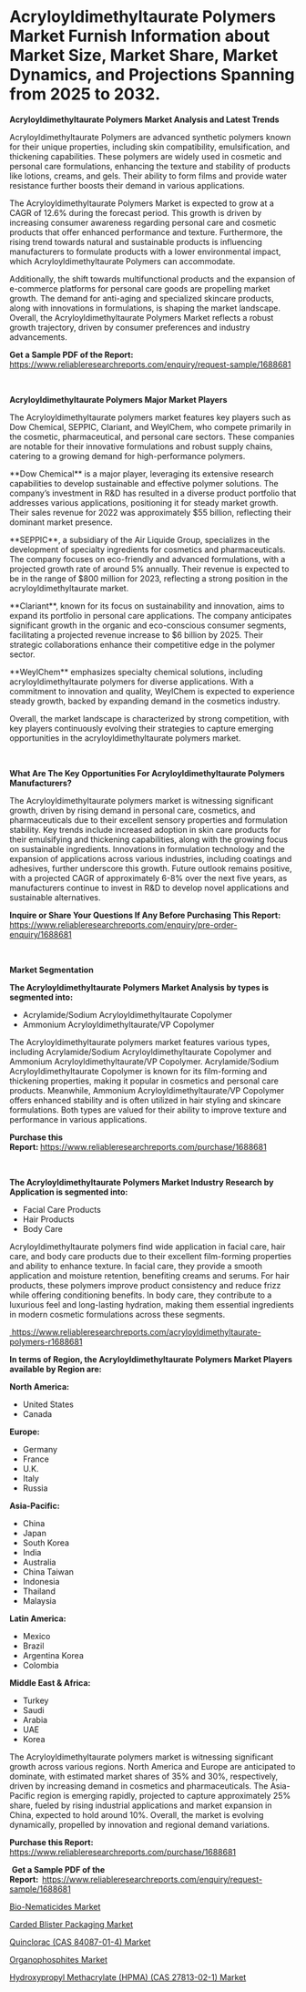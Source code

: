 <p><h1>Acryloyldimethyltaurate Polymers Market Furnish Information about Market Size, Market Share, Market Dynamics, and Projections Spanning from 2025 to 2032.</h1></p><p><strong>Acryloyldimethyltaurate Polymers Market Analysis and Latest Trends</strong></p>
<p><p>Acryloyldimethyltaurate Polymers are advanced synthetic polymers known for their unique properties, including skin compatibility, emulsification, and thickening capabilities. These polymers are widely used in cosmetic and personal care formulations, enhancing the texture and stability of products like lotions, creams, and gels. Their ability to form films and provide water resistance further boosts their demand in various applications.</p><p>The Acryloyldimethyltaurate Polymers Market is expected to grow at a CAGR of 12.6% during the forecast period. This growth is driven by increasing consumer awareness regarding personal care and cosmetic products that offer enhanced performance and texture. Furthermore, the rising trend towards natural and sustainable products is influencing manufacturers to formulate products with a lower environmental impact, which Acryloyldimethyltaurate Polymers can accommodate.</p><p>Additionally, the shift towards multifunctional products and the expansion of e-commerce platforms for personal care goods are propelling market growth. The demand for anti-aging and specialized skincare products, along with innovations in formulations, is shaping the market landscape. Overall, the Acryloyldimethyltaurate Polymers Market reflects a robust growth trajectory, driven by consumer preferences and industry advancements.</p></p>
<p><strong>Get a Sample PDF of the Report:&nbsp;</strong> <a href="https://www.reliableresearchreports.com/enquiry/request-sample/1688681?utm_campaign=32&utm_medium=2&utm_source=Github&utm_content=ia&utm_term=26032025&utm_id=acryloyldimethyltaurate-polymers">https://www.reliableresearchreports.com/enquiry/request-sample/1688681</a></p>
<p>&nbsp;</p>
<p><strong>Acryloyldimethyltaurate Polymers Major Market Players</strong></p>
<p><p>The Acryloyldimethyltaurate polymers market features key players such as Dow Chemical, SEPPIC, Clariant, and WeylChem, who compete primarily in the cosmetic, pharmaceutical, and personal care sectors. These companies are notable for their innovative formulations and robust supply chains, catering to a growing demand for high-performance polymers.</p><p>**Dow Chemical** is a major player, leveraging its extensive research capabilities to develop sustainable and effective polymer solutions. The company’s investment in R&D has resulted in a diverse product portfolio that addresses various applications, positioning it for steady market growth. Their sales revenue for 2022 was approximately $55 billion, reflecting their dominant market presence.</p><p>**SEPPIC**, a subsidiary of the Air Liquide Group, specializes in the development of specialty ingredients for cosmetics and pharmaceuticals. The company focuses on eco-friendly and advanced formulations, with a projected growth rate of around 5% annually. Their revenue is expected to be in the range of $800 million for 2023, reflecting a strong position in the acryloyldimethyltaurate market.</p><p>**Clariant**, known for its focus on sustainability and innovation, aims to expand its portfolio in personal care applications. The company anticipates significant growth in the organic and eco-conscious consumer segments, facilitating a projected revenue increase to $6 billion by 2025. Their strategic collaborations enhance their competitive edge in the polymer sector.</p><p>**WeylChem** emphasizes specialty chemical solutions, including acryloyldimethyltaurate polymers for diverse applications. With a commitment to innovation and quality, WeylChem is expected to experience steady growth, backed by expanding demand in the cosmetics industry.</p><p>Overall, the market landscape is characterized by strong competition, with key players continuously evolving their strategies to capture emerging opportunities in the acryloyldimethyltaurate polymers market.</p></p>
<p>&nbsp;</p>
<p><strong>What Are The Key Opportunities For Acryloyldimethyltaurate Polymers Manufacturers?</strong></p>
<p><p>The Acryloyldimethyltaurate polymers market is witnessing significant growth, driven by rising demand in personal care, cosmetics, and pharmaceuticals due to their excellent sensory properties and formulation stability. Key trends include increased adoption in skin care products for their emulsifying and thickening capabilities, along with the growing focus on sustainable ingredients. Innovations in formulation technology and the expansion of applications across various industries, including coatings and adhesives, further underscore this growth. Future outlook remains positive, with a projected CAGR of approximately 6-8% over the next five years, as manufacturers continue to invest in R&D to develop novel applications and sustainable alternatives.</p></p>
<p><strong>Inquire or Share Your Questions If Any Before Purchasing This Report:</strong> <a href="https://www.reliableresearchreports.com/enquiry/pre-order-enquiry/1688681?utm_campaign=32&utm_medium=2&utm_source=Github&utm_content=ia&utm_term=26032025&utm_id=acryloyldimethyltaurate-polymers">https://www.reliableresearchreports.com/enquiry/pre-order-enquiry/1688681</a></p>
<p>&nbsp;</p>
<p><strong>Market Segmentation</strong></p>
<p><strong>The Acryloyldimethyltaurate Polymers Market Analysis by types is segmented into:</strong></p>
<p><ul><li>Acrylamide/Sodium Acryloyldimethyltaurate Copolymer</li><li>Ammonium Acryloyldimethyltaurate/VP Copolymer</li></ul></p>
<p><p>The Acryloyldimethyltaurate polymers market features various types, including Acrylamide/Sodium Acryloyldimethyltaurate Copolymer and Ammonium Acryloyldimethyltaurate/VP Copolymer. Acrylamide/Sodium Acryloyldimethyltaurate Copolymer is known for its film-forming and thickening properties, making it popular in cosmetics and personal care products. Meanwhile, Ammonium Acryloyldimethyltaurate/VP Copolymer offers enhanced stability and is often utilized in hair styling and skincare formulations. Both types are valued for their ability to improve texture and performance in various applications.</p></p>
<p><strong>Purchase this Report:&nbsp;</strong><a href="https://www.reliableresearchreports.com/purchase/1688681?utm_campaign=32&utm_medium=2&utm_source=Github&utm_content=ia&utm_term=26032025&utm_id=acryloyldimethyltaurate-polymers">https://www.reliableresearchreports.com/purchase/1688681</a></p>
<p>&nbsp;</p>
<p><strong>The Acryloyldimethyltaurate Polymers Market Industry Research by Application is segmented into:</strong></p>
<p><ul><li>Facial Care Products</li><li>Hair Products</li><li>Body Care</li></ul></p>
<p><p>Acryloyldimethyltaurate polymers find wide application in facial care, hair care, and body care products due to their excellent film-forming properties and ability to enhance texture. In facial care, they provide a smooth application and moisture retention, benefiting creams and serums. For hair products, these polymers improve product consistency and reduce frizz while offering conditioning benefits. In body care, they contribute to a luxurious feel and long-lasting hydration, making them essential ingredients in modern cosmetic formulations across these segments.</p></p>
<p><a href="https://www.reliableresearchreports.com/acryloyldimethyltaurate-polymers-r1688681?utm_campaign=32&utm_medium=2&utm_source=Github&utm_content=ia&utm_term=26032025&utm_id=acryloyldimethyltaurate-polymers">&nbsp;https://www.reliableresearchreports.com/acryloyldimethyltaurate-polymers-r1688681</a></p>
<p><strong>In terms of Region, the Acryloyldimethyltaurate Polymers Market Players available by Region are:</strong></p>
<p>
    <p> <strong> North America: </strong>
        <ul>
            <li>United States</li>
            <li>Canada</li>
        </ul>
        </p> 
    <p> <strong> Europe: </strong>
        <ul>
            <li>Germany</li>
            <li>France</li>
            <li>U.K.</li>
            <li>Italy</li>
            <li>Russia</li>
        </ul>
        </p> 
    <p> <strong> Asia-Pacific: </strong>
        <ul>
            <li>China</li>
            <li>Japan</li>
            <li>South Korea</li>
            <li>India</li>
            <li>Australia</li>
            <li>China Taiwan</li>
            <li>Indonesia</li>
            <li>Thailand</li>
            <li>Malaysia</li>
        </ul>
        </p> 
    <p> <strong> Latin America: </strong>
        <ul>
            <li>Mexico</li>
            <li>Brazil</li>
            <li>Argentina Korea</li>
            <li>Colombia</li>
        </ul>
        </p> 
    <p> <strong> Middle East & Africa: </strong>
        <ul>
            <li>Turkey</li>
            <li>Saudi</li>
            <li>Arabia</li>
            <li>UAE</li>
            <li>Korea</li>
        </ul>
    </p>
    </p>
<p><p>The Acryloyldimethyltaurate polymers market is witnessing significant growth across various regions. North America and Europe are anticipated to dominate, with estimated market shares of 35% and 30%, respectively, driven by increasing demand in cosmetics and pharmaceuticals. The Asia-Pacific region is emerging rapidly, projected to capture approximately 25% share, fueled by rising industrial applications and market expansion in China, expected to hold around 10%. Overall, the market is evolving dynamically, propelled by innovation and regional demand variations.</p></p>
<p><strong>Purchase this Report: </strong><a href="https://www.reliableresearchreports.com/purchase/1688681?utm_campaign=32&utm_medium=2&utm_source=Github&utm_content=ia&utm_term=26032025&utm_id=acryloyldimethyltaurate-polymers">https://www.reliableresearchreports.com/purchase/1688681</a></p>
<p>&nbsp;<strong>Get a Sample PDF of the Report:&nbsp;&nbsp;</strong><a href="https://www.reliableresearchreports.com/enquiry/request-sample/1688681?utm_campaign=32&utm_medium=2&utm_source=Github&utm_content=ia&utm_term=26032025&utm_id=acryloyldimethyltaurate-polymers">https://www.reliableresearchreports.com/enquiry/request-sample/1688681</a></p>
<p><strong></strong></p>
<p><p><a href="https://github.com/dafertsuria/Market-Research-Report-List-1/blob/main/bio-nematicides-market.md?utm_campaign=32&utm_medium=2&utm_source=Github&utm_content=ia&utm_term=26032025&utm_id=acryloyldimethyltaurate-polymers">Bio-Nematicides Market</a></p><p><a href="https://github.com/storcweithzg/Market-Research-Report-List-1/blob/main/carded-blister-packaging-market.md?utm_campaign=32&utm_medium=2&utm_source=Github&utm_content=ia&utm_term=26032025&utm_id=acryloyldimethyltaurate-polymers">Carded Blister Packaging Market</a></p><p><a href="https://github.com/billejuman43/Market-Research-Report-List-1/blob/main/quinclorac-cas-84087-01-4-market.md?utm_campaign=32&utm_medium=2&utm_source=Github&utm_content=ia&utm_term=26032025&utm_id=acryloyldimethyltaurate-polymers">Quinclorac (CAS 84087-01-4) Market</a></p><p><a href="https://github.com/shroffuhpa/Market-Research-Report-List-1/blob/main/organophosphites-market.md?utm_campaign=32&utm_medium=2&utm_source=Github&utm_content=ia&utm_term=26032025&utm_id=acryloyldimethyltaurate-polymers">Organophosphites Market</a></p><p><a href="https://github.com/seibttullyjh/Market-Research-Report-List-1/blob/main/hydroxypropyl-methacrylate-hpma-cas-27813-02-1-market.md?utm_campaign=32&utm_medium=2&utm_source=Github&utm_content=ia&utm_term=26032025&utm_id=acryloyldimethyltaurate-polymers">Hydroxypropyl Methacrylate (HPMA) (CAS 27813-02-1) Market</a></p></p>